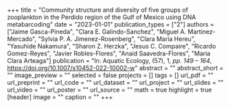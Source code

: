 +++
title = "Community structure and diversity of five groups of zooplankton in the Perdido region of the Gulf of Mexico using DNA metabarcoding"
date = "2023-01-01"
publication_types = ["2"]
authors = ["Jaime Gasca-Pineda", "Clara E. Galindo-Sanchez", "Miguel A. Martinez-Mercado", "Sylvia P. A. Jimenez-Rosenberg", "Clara Maria Hereu", "Yasuhide Nakamura", "Sharon Z. Herzka", "Jesus C. Compaire", "Ricardo Gomez-Reyes", "Javier Robles-Flores", "Anaid Saavedra-Flores", "Maria Clara Arteaga"]
publication = "In: Aquatic Ecology, (57), 1, _pp. 149 – 164_, https://doi.org/10.1007/s10452-022-10002-w"
abstract = ""
abstract_short = ""
image_preview = ""
selected = false
projects = []
tags = []
url_pdf = ""
url_preprint = ""
url_code = ""
url_dataset = ""
url_project = ""
url_slides = ""
url_video = ""
url_poster = ""
url_source = ""
math = true
highlight = true
[header]
image = ""
caption = ""
+++

